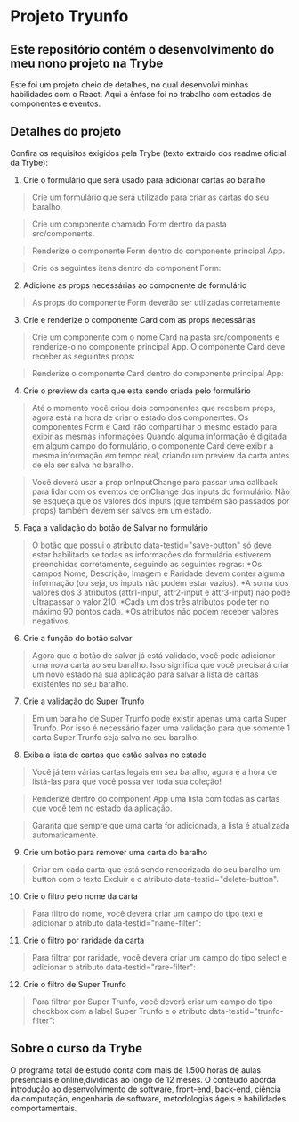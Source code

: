 # Projeto Tryunfo
## Este repositório contém o desenvolvimento do meu nono projeto na Trybe

Este foi um projeto cheio de detalhes, no qual desenvolvi minhas habilidades com o React. Aqui a ênfase foi no trabalho com estados de componentes e eventos.

## Detalhes do projeto

Confira os requisitos exigidos pela Trybe (texto extraído dos readme oficial da Trybe):

1. Crie o formulário que será usado para adicionar cartas ao baralho

> Crie um formulário que será utilizado para criar as cartas do seu baralho.

> Crie um componente chamado Form dentro da pasta src/components.

> Renderize o componente Form dentro do componente principal App.

> Crie os seguintes itens dentro do component Form:

2. Adicione as props necessárias ao componente de formulário

> As props do componente Form deverão ser utilizadas corretamente

3. Crie e renderize o componente Card com as props necessárias

> Crie um componente com o nome Card na pasta src/components e renderize-o no componente principal App. O componente Card deve receber as seguintes props:

> Renderize o componente Card dentro do componente principal App:

4. Crie o preview da carta que está sendo criada pelo formulário

> Até o momento você criou dois componentes que recebem props, agora está na hora de criar o estado dos componentes. Os componentes Form e Card irão compartilhar o mesmo estado para exibir as mesmas informações Quando alguma informação é digitada em algum campo do formulário, o componente Card deve exibir a mesma informação em tempo real, criando um preview da carta antes de ela ser salva no baralho.

> Você deverá usar a prop onInputChange para passar uma callback para lidar com os eventos de onChange dos inputs do formulário. Não se esqueça que os valores dos inputs (que também são passados por props) também devem ser salvos em um estado.

5. Faça a validação do botão de Salvar no formulário

> O botão que possui o atributo data-testid="save-button" só deve estar habilitado se todas as informações do formulário estiverem preenchidas corretamente, seguindo as seguintes regras:
*Os campos Nome, Descrição, Imagem e Raridade  devem conter alguma informação (ou seja, os inputs não podem estar vazios).
*A soma dos valores dos 3 atributos (attr1-input, attr2-input e attr3-input) não pode ultrapassar o valor 210.
*Cada um dos três atributos pode ter no máximo 90 pontos cada.
*Os atributos não podem receber valores negativos.

6. Crie a função do botão salvar

> Agora que o botão de salvar já está validado, você pode adicionar uma nova carta ao seu baralho. Isso significa que você precisará criar um novo estado na sua aplicação para salvar a lista de cartas existentes no seu baralho.

7. Crie a validação do Super Trunfo

> Em um baralho de Super Trunfo pode existir apenas uma carta Super Trunfo. Por isso é necessário fazer uma validação para que somente 1 carta Super Trunfo seja salva no seu baralho:

8. Exiba a lista de cartas que estão salvas no estado

> Você já tem várias cartas legais em seu baralho, agora é a hora de listá-las para que você possa ver toda sua coleção!

> Renderize dentro do component App uma lista com todas as cartas que você tem no estado da aplicação.

> Garanta que sempre que uma carta for adicionada, a lista é atualizada automaticamente.

9. Crie um botão para remover uma carta do baralho

> Criar em cada carta que está sendo renderizada do seu baralho um button com o texto Excluir e o atributo data-testid="delete-button".

10. Crie o filtro pelo nome da carta

> Para filtro do nome, você deverá criar um campo do tipo text e adicionar o atributo data-testid="name-filter":

11. Crie o filtro por raridade da carta

> Para filtrar por raridade, você deverá criar um campo do tipo select e adicionar o atributo data-testid="rare-filter":

12. Crie o filtro de Super Trunfo

> Para filtrar por Super Trunfo, você deverá criar um campo do tipo checkbox com a label Super Trunfo e o atributo data-testid="trunfo-filter":

## Sobre o curso da Trybe
O programa total de estudo conta com mais de 1.500 horas de aulas presenciais e online,divididas ao longo de 12 meses. O conteúdo aborda introdução ao desenvolvimento de software, front-end, back-end, ciência da computação, engenharia de software, metodologias ágeis e habilidades comportamentais.
